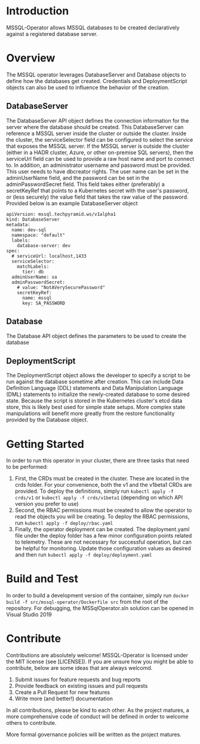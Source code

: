 # Introduction 
MSSQL-Operator allows MSSQL databases to be created declaratively against a registered database server.

# Overview
The MSSQL operator leverages DatabaseServer and Database objects to define how the databases get created. Credentials and DeploymentScript objects can also be used to influence the behavior of the creation.

## DatabaseServer
The DatabaseServer API object defines the connection information for the server where the database should be created. This DatabaseServer can reference a MSSQL server inside the cluster or outside the cluster. Inside the cluster, the serviceSelector field can be configured to select the service that exposes the MSSQL server. If the MSSQL server is outside the cluster (either in a HADR cluster, Azure, or other on-premise SQL servers), then the serviceUrl field can be used to provide a raw host name and port to connect to. In addition, an administrator username and password must be provided. This user needs to have dbcreator rights. The user name can be set in the adminUserName field, and the password can be set in the adminPasswordSecret field. This field takes either (preferably) a secretKeyRef that points to a Kubernetes secret with the user's password, or (less securely) the value field that takes the raw value of the password. Provided below is an example DatabaseServer object 
```
apiVersion: mssql.techpyramid.ws/v1alpha1
kind: DatabaseServer
metadata:
  name: dev-sql
  namespace: "default"
  labels:
    database-server: dev
spec:
  # serviceUrl: localhost,1433
  serviceSelector:
    matchLabels:
      tier: db
  adminUserName: sa
  adminPasswordSecret:
    # value: "NotAVerySecurePassword"
    secretKeyRef:
      name: mssql
      key: SA_PASSWORD
```

## Database
The Database API object defines the parameters to be used to create the database

## DeploymentScript
The DeploymentScript object allows the developer to specify a script to be run against the database sometime after creation. This can include Data Definition Language (DDL) statements and Data Manipulation Language (DML) statements to initialize the newly-created database to some desired state. Because the script is stored in the Kubernetes cluster's etcd data store, this is likely best used for simple state setups. More complex state manipulations will benefit more greatly from the restore functionality provided by the Database object.

# Getting Started
In order to run this operator in your cluster, there are three tasks that need to be performed:
1. First, the CRDs must be created in the cluster. These are located in the crds folder. For your convenience, both the v1 and the v1beta1 CRDs are provided. To deploy the definitions, simply run `kubectl apply -f crds/v1` or `kubectl apply -f crds/v1beta1` (depending on which API version you prefer to use)
2. Second, the RBAC permissions must be created to allow the operator to read the objects you will be creating. To deploy the RBAC permissions, run `kubectl apply -f deploy/rbac.yaml`
3. Finally, the operator deployment can be created. The deployment.yaml file under the deploy folder has a few minor configuration points related to telemetry. These are not necessary for successful operation, but can be helpful for monitoring. Update those configuration values as desired and then run `kubectl apply -f deploy/deployment.yaml`

# Build and Test
In order to build a development version of the container, simply run `docker build -f src/mssql-operator/Dockerfile src` from the root of the repository. For debugging, the MSSqlOperator.sln solution can be opened in Visual Studio 2019 

# Contribute
Contributions are absolutely welcome! MSSQL-Operator is licensed under the MIT license (see [LICENSE]). If you are unsure how you might be able to contribute, below are some ideas that are always welcomd.
1. Submit issues for feature requests and bug reports
2. Provide feedback on existing issues and pull requests
3. Create a Pull Request for new features
4. Write more (and better!) documentation

In all contributions, please be kind to each other. As the project matures, a more comprehensive code of conduct will be defined in order to welcome others to contribute.

More formal governance policies will be written as the project matures.
